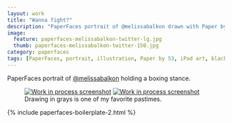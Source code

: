 ```yaml
---
layout: work
title: "Wanna fight?"
description: "PaperFaces portrait of @melissabalkon drawn with Paper by 53 on an iPad."
image: 
  feature: paperfaces-melissabalkon-twitter-lg.jpg
  thumb: paperfaces-melissabalkon-twitter-150.jpg
category: paperfaces
tags: [PaperFaces, portrait, illustration, Paper by 53, iPad art, black and white]
---
```


PaperFaces portrait of [@melissabalkon](http://twitter.com/melissabalkon) holding a boxing stance.

<figure class="half">
	<a href="{{ site.url }}/images/paperfaces-melissabalkon-process-1-lg.jpg"><img src="{{ site.url }}/images/paperfaces-melissabalkon-process-1-600.jpg" alt="Work in process screenshot"></a>
	<a href="{{ site.url }}/images/paperfaces-melissabalkon-process-2-lg.jpg"><img src="{{ site.url }}/images/paperfaces-melissabalkon-process-2-600.jpg" alt="Work in process screenshot"></a>
	<figcaption>Drawing in grays is one of my favorite pastimes.</figcaption>
</figure>

{% include paperfaces-boilerplate-2.html %}